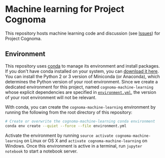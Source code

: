 # Machine learning for Project Cognoma

This repository hosts machine learning code and discussion (see [Issues](https://github.com/cognoma/machine-learning/issues)) for Project Cognoma.

## Environment

This repository uses [conda](http://conda.pydata.org/docs/ "Conda package management system and environment management system documentation") to manage its environment and install packages. If you don't have conda installed on your system, you can [download it here](http://conda.pydata.org/miniconda.html "Miniconda Homepage"). You can install the Python 2 or 3 version of Miniconda (or Anaconda), which determines the Python version of your root environment. Since we create a dedicated environment for this project, named `cognoma-machine-learning` whose explicit dependencies are specified in [`environment.yml`](environment.yml), the version of your root environment will not be relevant.

With conda, you can create the `cognoma-machine-learning` environment by running the following from the root directory of this repository:

```sh
# Create or overwrite the cognoma-machine-learning conda environment
conda env create --quiet --force --file environment.yml
```

Activate the environment by running `source activate cognoma-machine-learning` on Linux or OS X and `activate cognoma-machine-learning` on Windows. Once this environment is active in a terminal, run `jupyter notebook` to start a notebook server.

